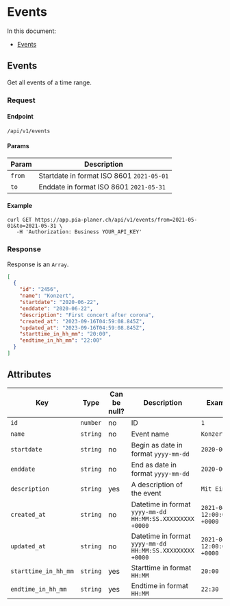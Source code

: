 # Events

In this document:

- [Events](#2-events)

## Events

Get all events of a time range.

### Request

#### Endpoint

```
/api/v1/events
```

#### Params

| Param  | Description                               |
| ------ | ----------------------------------------- |
| `from` | Startdate in format ISO 8601 `2021-05-01` |
| `to`   | Enddate in format ISO 8601 `2021-05-31`   |

#### Example

```
curl GET https://app.pia-planer.ch/api/v1/events/from=2021-05-01&to=2021-05-31 \
   -H 'Authorization: Business YOUR_API_KEY'
```

### Response

Response is an `Array`.

```json
[
  {
    "id": "2456",
    "name": "Konzert",
    "startdate": "2020-06-22",
    "enddate": "2020-06-22",
    "description": "First concert after corona",
    "created_at": "2023-09-16T04:59:08.845Z",
    "updated_at": "2023-09-16T04:59:08.845Z",
    "starttime_in_hh_mm": "20:00",
    "endtime_in_hh_mm": "22:00"
  }
]
```

## Attributes

| Key                  | Type     | Can be null? | Description                                              | Example values                        |
| -------------------- | -------- | ------------ | -------------------------------------------------------- | ------------------------------------- |
| `id`                 | `number` | no           | ID                                                       | `1`                                   |
| `name`               | `string` | no           | Event name                                               | `Konzert`                             |
| `startdate`          | `string` | no           | Begin as date in format `yyyy-mm-dd`                     | `2020-06-22`                          |
| `enddate`            | `string` | no           | End as date in format `yyyy-mm-dd`                       | `2020-06-22`                          |
| `description`        | `string` | yes          | A description of the event                               | `Mit Eintritt`                        |
| `created_at`         | `string` | no           | Datetime in format `yyyy-mm-dd HH:MM:SS.XXXXXXXXX +0000` | `2021-04-19 12:00:00.000000000 +0000` |
| `updated_at`         | `string` | no           | Datetime in format `yyyy-mm-dd HH:MM:SS.XXXXXXXXX +0000` | `2021-04-19 12:00:00.000000000 +0000` |
| `starttime_in_hh_mm` | `string` | yes          | Starttime in format `HH:MM`                              | `20:00`                               |
| `endtime_in_hh_mm`   | `string` | yes          | Endtime in format `HH:MM`                                | `22:30`                               |
